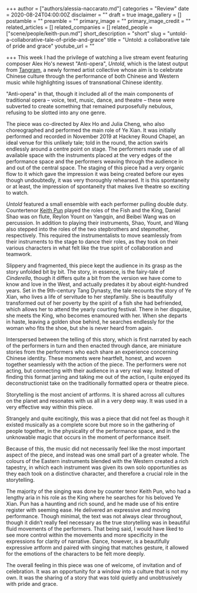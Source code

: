 +++
author = ["authors/alessia-naccarato.md"]
categories = "Review"
date = 2020-08-24T04:00:00Z
disclaimer = ""
draft = true
image_gallery = []
postamble = ""
preamble = ""
primary_image = ""
primary_image_credit = ""
related_articles = []
related_companies = []
related_people = ["scene/people/keith-pun.md"]
short_description = "short"
slug = "untold-a-collaborative-tale-of-pride-and-grace"
title = "Untold: a collaborative tale of pride and grace"
youtube_url = ""

+++
This week I had the privilege of watching a live stream event featuring composer Alex Ho's newest "Anti-opera", _Untold_, which is the latest output from [Tangram](https://www.tangramsound.com/ye-xian-a-story-untold.html), a newly formed artist collective whose aim is to celebrate Chinese culture through the performance of both Chinese and Western music while highlighting issues of transnational Chinese identity.

"Anti-opera" in that, though it included all of the main components of traditional opera – voice, text, music, dance, and theatre – these were subverted to create something that remained purposefully nebulous, refusing to be slotted into any one genre.

The piece was co-directed by Alex Ho and Julia Cheng, who also choreographed and performed the main role of Ye Xian. It was initially performed and recorded in November 2019 at Hackney Round Chapel, an ideal venue for this unlikely tale; told in the round, the action swirls endlessly around a centre point on stage. The performers made use of all available space with the instruments placed at the very edges of the performance space and the performers weaving through the audience in and out of the central space. The staging of this piece had a very organic flow to it which gave the impression it was being created before our eyes though undoubtedly, it was very thoroughly rehearsed. It is this spontaneity or at least, the impression of spontaneity that makes live theatre so exciting to watch.

_Untold_ featured a small ensemble with each performer pulling double duty. Countertenor [Keith Pun](/scene/people/keith-pun/) played the roles of the Fish and the King, Daniel Shao was on flute, Reylon Yount on Yangqin, and Beibei Wang was on percussion. In addition to playing their instruments, Shao, Yount, and Wang also stepped into the roles of the two stepbrothers and stepmother, respectively. This required the instrumentalists to move seamlessly from their instruments to the stage to dance their roles, as they took on their various characters in what felt like the true spirit of collaboration and teamwork.

Slippery and fragmented, this piece kept the audience in its grasp as the story unfolded bit by bit. The story, in essence, is the fairy-tale of _Cinderella_, though it differs quite a bit from the version we have come to know and love in the West, and actually predates it by about eight-hundred years. Set in the 9th-century Tang Dynasty, the tale recounts the story of Ye Xian, who lives a life of servitude to her stepfamily. She is beautifully transformed out of her poverty by the spirit of a fish she had befriended, which allows her to attend the yearly courting festival. There in her disguise, she meets the King, who becomes enamoured with her. When she departs in haste, leaving a golden shoe behind, he searches endlessly for the woman who fits the shoe, but she is never heard from again.

Interspersed between the telling of this story, which is first narrated by each of the performers in turn and then enacted through dance, are miniature stories from the performers who each share an experience concerning Chinese identity. These moments were heartfelt, honest, and woven together seamlessly with the action of the piece. The performers were not acting, but connecting with their audience in a very real way. Instead of finding this format jarring and taking me out of the action, I quite enjoyed its deconstructionist take on the traditionally formatted opera or theatre piece.

Storytelling is the most ancient of artforms. It is shared across all cultures on the planet and resonates with us all in a very deep way. It was used in a very effective way within this piece.

Strangely and quite excitingly, this was a piece that did not feel as though it existed musically as a complete score but more so in the gathering of people together, in the physicality of the performance space, and in the unknowable magic that occurs in the moment of performance itself.

Because of this, the music did not necessarily feel like the most important aspect of the piece, and instead was one small part of a greater whole. The colours of the Eastern instruments blended with the Western created a rich tapestry, in which each instrument was given its own solo opportunities as they each took on a distinctive character, and therefore a crucial role in the storytelling.

The majority of the singing was done by counter tenor Keith Pun, who had a lengthy aria in his role as the King where he searches for his beloved Ye Xian. Pun has a haunting and rich sound, and he made use of his entire register with seeming ease. He delivered an expressive and moving performance. Though minimal, the text was not always clear throughout, though it didn’t really feel necessary as the true storytelling was in beautiful fluid movements of the performers. That being said, I would have liked to see more control within the movements and more specificity in the expressions for clarity of narrative. Dance, however, is a beautifully expressive artform and paired with singing that matches gesture, it allowed for the emotions of the characters to be felt more deeply.

The overall feeling in this piece was one of welcome, of invitation and of celebration. It was an opportunity for a window into a culture that is not my own. It was the sharing of a story that was told quietly and unobtrusively with pride and grace.